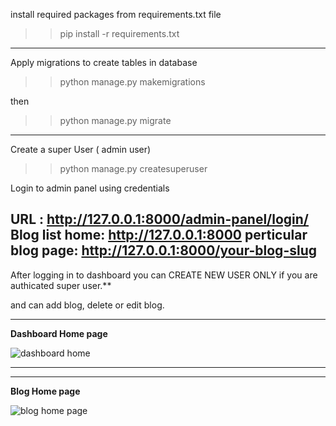 install required packages from requirements.txt file

>> pip install -r requirements.txt
----------------------------------------------------------

Apply migrations to create tables in database

>> python manage.py makemigrations

then 
>> python manage.py migrate

----------------------------------------------------------

Create a super User ( admin user)

>> python manage.py createsuperuser

Login to admin panel using credentials

URL : http://127.0.0.1:8000/admin-panel/login/
Blog list home: http://127.0.0.1:8000
perticular blog page: http://127.0.0.1:8000/your-blog-slug
----------------------------------------------------------

After logging in to dashboard you can CREATE NEW USER ONLY if you  are authicated super user.**

and can add blog, delete or edit blog.


______________________________________________________________

**Dashboard Home page** 


![dashboard home](https://user-images.githubusercontent.com/58456645/115694560-9bcc5b00-a37e-11eb-93bd-82cc04b5dafb.PNG)


_____________________________________________________________
-------------------------------------------------------------


**Blog Home page** 


![blog home page](https://user-images.githubusercontent.com/58456645/115696448-5577fb80-a380-11eb-8f37-192bae086373.PNG)










